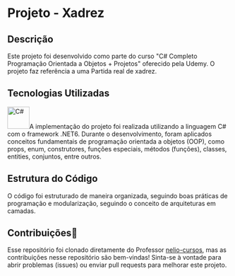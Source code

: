 <h1>Projeto - Xadrez</h1>
<h2>Descrição</h2>
Este projeto foi desenvolvido como parte do curso "C# Completo Programação Orientada a Objetos + Projetos" oferecido pela Udemy. O projeto faz referência a uma Partida real de xadrez.

<h2>Tecnologias Utilizadas</h2>
<img src="https://upload.wikimedia.org/wikipedia/commons/thumb/0/0d/C_Sharp_wordmark.svg/200px-C_Sharp_wordmark.svg.png" alt="C#" width="50" height="50">A implementação do projeto foi realizada utilizando a linguagem C# com o framework .NET6. Durante o desenvolvimento, foram aplicados conceitos fundamentais de programação orientada a objetos (OOP), como props, enum, construtores, funções especiais, métodos (funções), classes, entities, conjuntos, entre outros.

<h2>Estrutura do Código</h2>
O código foi estruturado de maneira organizada, seguindo boas práticas de programação e modularização, seguindo o conceito de arquiteturas em camadas.

<h2>Contribuições🚀</h2>
Esse repositório foi clonado diretamente do Professor <a href="https://github.com/yclemente1357/xadrez-console/commits?author=nelio-cursos" target="_blank">nelio-cursos</a>, mas as contribuições nesse repositório são bem-vindas! Sinta-se à vontade para abrir problemas (issues) ou enviar pull requests para melhorar este projeto.
